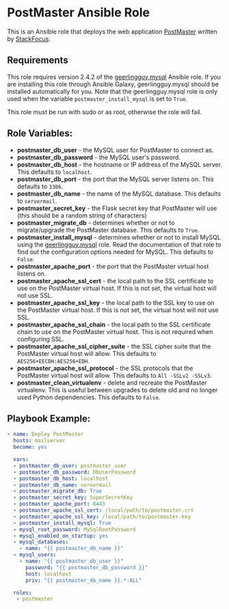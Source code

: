 # PostMaster Ansible Role
This is an Ansible role that deploys the web application [PostMaster](https://github.com/StackFocus/PostMaster) written by [StackFocus](https://github.com/StackFocus).

## Requirements
This role requires version 2.4.2 of the [geerlingguy.mysql](https://github.com/geerlingguy/ansible-role-mysql) Ansible role.
If you are installing this role through Ansible Galaxy, geerlingguy.mysql should be installed automatically for you.
Note that the geerlingguy.mysql role is only used when the variable `postmaster_install_mysql` is set to `True`.

This role must be run with sudo or as root, otherwise the role will fail.

## Role Variables:
* **postmaster_db_user** - the MySQL user for PostMaster to connect as.
* **postmaster_db_password** - the MySQL user's password.
* **postmaster_db_host** - the hostname or IP address of the MySQL server. This defaults to `localhost`.
* **postmaster_db_port** - the port that the MySQL server listens on. This defaults to `3306`.
* **postmaster_db_name** - the name of the MySQL database. This defaults to `servermail`.
* **postmaster_secret_key** - the Flask secret key that PostMaster will use (this should be a random string of characters)
* **postmaster_migrate_db** - determines whether or not to migrate/upgrade the PostMaster database. This defaults to `True`.
* **postmaster_install_mysql** - determines whether or not to install MySQL using the [geerlingguy.mysql](https://github.com/geerlingguy/ansible-role-mysql) role.
Read the documentation of that role to find out the configuration options needed for MySQL. This defaults to `False`.
* **postmaster_apache_port** - the port that the PostMaster virtual host listens on.
* **postmaster_apache_ssl_cert** - the local path to the SSL certificate to use on the PostMaster virtual host. If this is not set, the virtual host will not use SSL.
* **postmaster_apache_ssl_key** - the local path to the SSL key to use on the PostMaster virtual host. If this is not set, the virtual host will not use SSL.
* **postmaster_apache_ssl_chain** - the local path to the SSL certificate chain to use on the PostMaster virtual host. This is not required when configuring SSL.
* **postmaster_apache_ssl_cipher_suite** - the SSL cipher suite that the PostMaster virtual host will allow. This defaults to `AES256+EECDH:AES256+EDH`.
* **postmaster_apache_ssl_protocol** - the SSL protocols that the PostMaster virtual host will allow. This defaults to `All -SSLv2 -SSLv3`.
* **postmaster_clean_virtualenv** - delete and recreate the PostMaster virtualenv. This is useful between upgrades to delete old and no longer used Python dependencies.
This defaults to `False`.

## Playbook Example:
```yaml
- name: Deploy PostMaster
  hosts: mailserver
  become: yes

  vars:
  - postmaster_db_user: postmaster_user
  - postmaster_db_password: DbUserPassword
  - postmaster_db_host: localhost
  - postmaster_db_name: servermail
  - postmaster_migrate_db: True
  - postmaster_secret_key: SuperSecretKey
  - postmaster_apache_port: 8443
  - postmaster_apache_ssl_cert: /local/path/to/postmaster.crt
  - postmaster_apache_ssl_key: /local/path/to/postmaster.key
  - postmaster_install_mysql: True
  - mysql_root_password: MySqlRootPassword
  - mysql_enabled_on_startup: yes
  - mysql_databases:
    - name: "{{ postmaster_db_name }}"
  - mysql_users:
    - name: "{{ postmaster_db_user }}"
      password: "{{ postmaster_db_password }}"
      host: localhost
      priv: "{{ postmaster_db_name }}.*:ALL"

  roles:
   - postmaster
```
